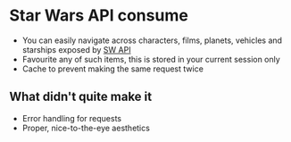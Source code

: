 # Star Wars API consume

- You can easily navigate across characters, films, planets, vehicles and starships exposed by [SW API](https://swapi.dev/)
- Favourite any of such items, this is stored in your current session only
- Cache to prevent making the same request twice

## What didn't quite make it

- Error handling for requests
- Proper, nice-to-the-eye aesthetics
